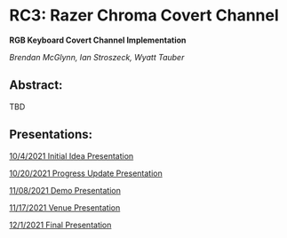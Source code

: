 # RC3: Razer Chroma Covert Channel
**RGB Keyboard Covert Channel Implementation**

*Brendan McGlynn, Ian Stroszeck, Wyatt Tauber*

## Abstract:

TBD

## Presentations:

[10/4/2021 Initial Idea Presentation](https://docs.google.com/presentation/d/1ubBkI0SmQaPemvky5MYLoTU6EjmY03P7WYBV3YcpTIg/edit?usp=sharing)

[10/20/2021 Progress Update Presentation](https://docs.google.com/presentation/d/1xvYmN7fN6vC1pj39nVuiw1uiE4QxeTgY0xgGsTU9DkI/edit?usp=sharing)

[11/08/2021 Demo Presentation](https://docs.google.com/presentation/d/1FGauN4EQoT6zvseTLbWzmSN0goxm-Ab_IeFHTqF6Zp8/edit?usp=sharing)

[11/17/2021 Venue Presentation](https://docs.google.com/presentation/d/1ZDV7YKsPH-JGDdBGoBPdmB7Uhcm8rM1nPqrbN8dl610/edit?usp=sharing)

[12/1/2021 Final Presentation](https://docs.google.com/presentation/d/1OmoCHqMvZjOzoyObxk5X6gf6WpRhL1m_t9W6NUwXFro/edit?usp=sharing)
